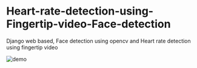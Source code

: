 # Heart-rate-detection-using-Fingertip-video-Face-detection #
Django web based, Face detection using opencv and Heart rate detection using fingertip video

![demo](https://user-images.githubusercontent.com/49883798/115822402-1dc19000-a422-11eb-9ed5-e30b825d8739.gif)
